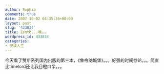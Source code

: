```yaml
---
author: Sophia
comments: true
date: 2007-10-02 04:35:36+00:00
layout: post
slug: '433834'
title: Zenth...噢。。。
wordpress_id: 433834
categories:
- 悦读人生
---
```


今天看了赞斯系列国内出版的第三本，《鲁格纳城堡》。。。好强的时间悖论。。。简直比timelord还让我目瞪口呆。。。
